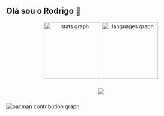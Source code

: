 ## Olá sou o Rodrigo 👋

<div align="center">
  <img src="https://github-readme-stats.vercel.app/api?username=luginheski&hide_title=false&hide_rank=false&show_icons=true&include_all_commits=true&count_private=true&disable_animations=false&theme=nightowl&locale=en&hide_border=
false&order=1" height="150" alt="stats graph"  />
  <img src="https://github-readme-stats.vercel.app/api/top-langs?username=luginheski&locale=en&hide_title=false&layout=compact&card_width=320&langs_count=5&theme=nightowl&hide_border=false&order=2" height="150" alt="languages graph"  />
</div>

###

<div align="center">
  <img src="https://profile-counter.glitch.me/luginheski/count.svg?"  />
</div>

###

<picture>
  <source media="(prefers-color-scheme: dark)" srcset="https://raw.githubusercontent.com/luginheski/luginheski/output/pacman-contribution-graph-dark.svg">
  <source media="(prefers-color-scheme: light)" srcset="https://raw.githubusercontent.com/luginheski/luginheski/output/pacman-contribution-graph.svg">
  <img alt="pacman contribution graph" src="https://raw.githubusercontent.com/luginheski/luginheski/output/pacman-contribution-graph.svg">
</picture>

###

